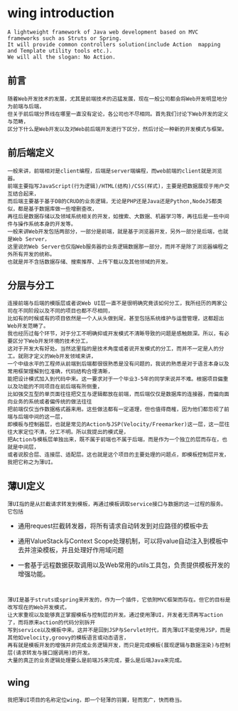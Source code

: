 # wing introduction

    A lightweight framework of Java web development based on MVC frameworks such as Struts or Spring. 
    It will provide common controllers solution(include Action  mapping and Template utility tools etc.). 
    We will all the slogan: No Action.

## 前言

    随着Web开发技术的发展，尤其是前端技术的迅猛发展，现在一般公司都会将Web开发明显地分为前端与后端，
    但关于前后端分界线在哪里一直没有定论，各公司也不尽相同。首先我们讨论下Web开发的定义与范畴，
    区分下什么是Web开发以及对Web前后端开发进行下区分，然后讨论一种新的开发模式与框架。

## 前后端定义

    一般来讲，前端相对是client编程，后端是server端编程，而web前端的client就是浏览器。
    前端主要指写JavaScript(行为逻辑)/HTML(结构)/CSS(样式)，主要是把数据展现于用户交互结合起来，
    而后端主要基于基于DB的CRUD的业务逻辑，无论是PHP还是Java还是Python,NodeJS都类似，都是基于数据库做一些增删查改，
    再往后是数据存储以及领域系统相关的开发，如搜索、大数据、机器学习等，再往后是一些中间件与操作系统本身的开发等。
    一般来讲Web开发包括两部分，一部分是前端，就是基于浏览器开发，另外一部分是后端，也就是Web Server，
    这里说的Web Server也仅指Web服务器的业务逻辑数据那一部分，而并不是除了浏览器编程之外所有开发的统称。
    也就是并不含括数据存储、搜索推荐、上传下载以及其他领域的开发。
    
## 分层与分工
    连接前端与后端的模版层或者说Web UI层一直不是很明确究竟该如何分工，我所经历的两家公司在不同阶段以及不同的项目也都不尽相同，
    比如有的时候或有的项目依然是一个人从头做到尾，甚至包括系统维护与运营管理，这都超出Web开发范畴了。
    我也经历过每个环节，对于分工不明确抑或开发模式不清晰导致的问题是感触颇深。所以，有必要区分下Web开发环境的技术分工，
    这对于开发大有好处。当然这里指的是技术角度或者说开发模式的分工，而并不一定是人的分工。就刚才定义的Web开发领域来讲，
    一个中级水平的工程师从前端到后端都很很熟悉是没有问题的，我说的熟悉是对于语言本身以及常用框架理解到位准确，代码结构合理清晰，
    能把设计模式加入到代码中来。这一要求对于一个毕业3-5年的同学来说并不难。根据项目偏重以及功能的不同项目在前后端有所侧重，
    比如强交互型的单页面往往把交互与逻辑都放在前端，而后端仅仅是数据库的连接器，而偏向面向业务的系统或者偏传统的做法往往
    把前端仅仅当作数据格式器来用。这些做法都有一定道理，但也值得商榷，因为他们都忽视了前端与后端中间的这一层，
    即模板与控制器层，也就是常见的Action与JSP(Velocity/Freemarker)这一层，这一层往往大家定位不清，分工不明。所以我提出的模式是，
    把Action与模板层单独出来，既不属于前端也不属于后端，而是作为一个独立的层而存在，也就是中间层，
    或者说胶合层、连接层、适配层。这也就是这个项目的主要处理的问题点，即模板控制层开发，我把它称之为薄UI。
    
## 薄UI定义
    薄UI指的是从拦截请求转发到模板，再通过模板调取service接口与数据的这一过程的服务。它包括
    
-  通用request拦截转发器，将所有请求自动转发到对应路径的模板中去
    
-  通用ValueStack与Context Scope处理机制，可以将value自动注入到模板中去并渲染模板，并且处理好作用域问题
    
-  一套基于远程数据获取调用以及Web常用的utils工具包，负责提供模板开发的增强功能。

# 
    薄UI是基于struts或spring来开发的，作为一个插件，它依附MVC框架而存在。但它的目标是改写现在的Web开发模式，
    让大家重视以及能够真正掌握模板与控制层的开发。通过使用薄UI，开发者无须再写action了，而将原来action的代码分别拆开
    写到service以及模板中来。这并不是回到JSP与Servlet时代，首先薄UI不能使用JSP，而是其他如velocity,groovy的模板语言或动态语言，
    再有就是模板开发的增强并非完成业务逻辑开发，而只是完成模板(展现逻辑与数据渲染)与控制层(请求转发与接口据调用)的开发。
    大量的真正的业务逻辑处理要么是前端JS来完成，要么是后端Java来完成。
    
## wing
    我把薄UI项目的名称定位wing，即一个轻薄的羽翼，轻而宽广，快而稳当。
    
